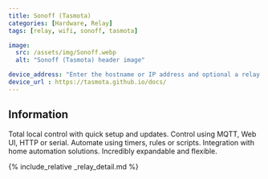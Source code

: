 ```yaml
---
title: Sonoff (Tasmota)
categories: [Hardware, Relay]
tags: [relay, wifi, sonoff, tasmota]

image:
  src: /assets/img/Sonoff.webp
  alt: "Sonoff (Tasmota) header image"

device_address: "Enter the hostname or IP address and optional a relay number seperated by a dash.<br />Ex: `http://[PASSWORD]@[HOST]#[POWER_SWITCH_NR]`"
device_url : https://tasmota.github.io/docs/
---
```


## Information
Total local control with quick setup and updates. Control using MQTT, Web UI, HTTP or serial. Automate using timers, rules or scripts. Integration with home automation solutions. Incredibly expandable and flexible.

{% include_relative _relay_detail.md %}